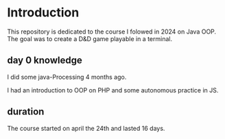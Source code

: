 # Introduction
This repository is dedicated to the course I folowed in 2024 on Java OOP.
The goal was to create a D&D game playable in a terminal.

## day 0 knowledge
I did some java-Processing 4 months ago.

I had an introduction to OOP on PHP and some autonomous practice in JS.
## duration
The course started on april the 24th and lasted 16 days.